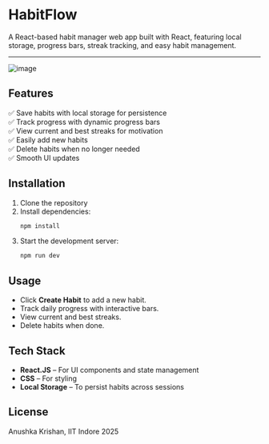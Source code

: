 # HabitFlow
A React-based habit manager web app built with React, featuring local storage, progress bars, streak tracking, and easy habit management.

---
![image](https://github.com/user-attachments/assets/f3fd1dc2-3bf2-46ef-a1f5-3897c8c44356)

## Features
✅ Save habits with local storage for persistence  
✅ Track progress with dynamic progress bars  
✅ View current and best streaks for motivation  
✅ Easily add new habits  
✅ Delete habits when no longer needed  
✅ Smooth UI updates

## Installation
1. Clone the repository
2. Install dependencies:
   ```bash
   npm install
   ```
3. Start the development server:
   ```bash
   npm run dev
   ```

## Usage
- Click **Create Habit** to add a new habit.
- Track daily progress with interactive bars.
- View current and best streaks.
- Delete habits when done.

## Tech Stack
- **React.JS** – For UI components and state management
- **CSS** – For styling
- **Local Storage** – To persist habits across sessions

## License
Anushka Krishan, IIT Indore 2025

